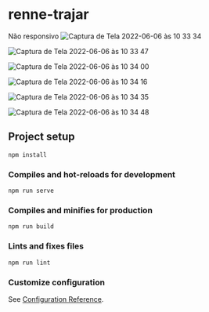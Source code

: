# renne-trajar

Não responsivo
![Captura de Tela 2022-06-06 às 10 33 34](https://user-images.githubusercontent.com/78916702/172171075-c4215eab-d682-4886-ab3c-9e7c029015b3.png)

![Captura de Tela 2022-06-06 às 10 33 47](https://user-images.githubusercontent.com/78916702/172171083-5a6abebf-0a5b-4f31-ab5c-b71bbc9881ef.png)

![Captura de Tela 2022-06-06 às 10 34 00](https://user-images.githubusercontent.com/78916702/172171089-751bd006-e408-450e-bed4-6353b095b63d.png)


![Captura de Tela 2022-06-06 às 10 34 16](https://user-images.githubusercontent.com/78916702/172171099-403b8900-c625-4c5f-92c9-279756f52ff8.png)

![Captura de Tela 2022-06-06 às 10 34 35](https://user-images.githubusercontent.com/78916702/172171106-59dcc222-8923-44aa-a7ee-eb0a9e6199de.png)


![Captura de Tela 2022-06-06 às 10 34 48](https://user-images.githubusercontent.com/78916702/172171123-23c6cadc-8922-4503-af94-40aaabc0dcfe.png)

## Project setup
```
npm install
```

### Compiles and hot-reloads for development
```
npm run serve
```

### Compiles and minifies for production
```
npm run build
```

### Lints and fixes files
```
npm run lint
```

### Customize configuration
See [Configuration Reference](https://cli.vuejs.org/config/).
